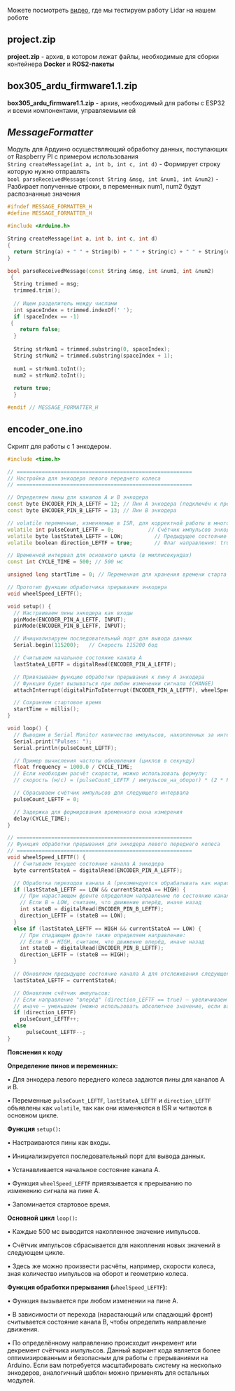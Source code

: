 Можете посмотреть [видео](https://www.youtube.com/watch?v=X2vb6u348Lo), где мы тестируем работу Lidar на нашем роботе
## __project.zip__
__project.zip__ - архив, в котором лежат файлы, необходимые для сборки контейнера __Docker__ и __ROS2-пакеты__

## box305_ardu_firmware1.1.zip
__box305_ardu_firmware1.1.zip__ - архив, необходимый для работы с ESP32 и всеми компонентами, управляемыми ей

## ___MessageFormatter___ 
Модуль для Ардуино осуществляющий обработку данных, поступающих от Raspberry PI с примером использования<br>
```String createMessage(int a, int b, int c, int d)``` - Формирует строку которую нужно отправлять<br>
```bool parseReceivedMessage(const String &msg, int &num1, int &num2)``` - Разбирает полученные строки, в переменных num1, num2 будут распознанные значения<br>

```c++
#ifndef MESSAGE_FORMATTER_H
#define MESSAGE_FORMATTER_H

#include <Arduino.h>

String createMessage(int a, int b, int c, int d)
{
  return String(a) + " " + String(b) + " " + String(c) + " " + String(d) + "\n";
}

bool parseReceivedMessage(const String &msg, int &num1, int &num2)
 {
  String trimmed = msg;
  trimmed.trim();
  
  // Ищем разделитель между числами
  int spaceIndex = trimmed.indexOf(' ');
  if (spaceIndex == -1)
 {
    return false;
  }
  
  String strNum1 = trimmed.substring(0, spaceIndex);
  String strNum2 = trimmed.substring(spaceIndex + 1);
  
  num1 = strNum1.toInt();
  num2 = strNum2.toInt();
  
  return true;
  }

#endif // MESSAGE_FORMATTER_H
```
## encoder_one.ino

Скрипт для работы с 1 энкодером.

```c++
#include <time.h>

// ========================================================
// Настройка для энкодера левого переднего колеса
// ========================================================

// Определяем пины для каналов A и B энкодера
const byte ENCODER_PIN_A_LEFTF = 12; // Пин A энкодера (подключён к прерыванию)
const byte ENCODER_PIN_B_LEFTF = 13; // Пин B энкодера

// volatile переменные, изменяемые в ISR, для корректной работы в многозадачной среде:
volatile int pulseCount_LEFTF = 0;           // Счётчик импульсов энкодера (начальное значение 0)
volatile byte lastStateA_LEFTF = LOW;          // Предыдущее состояние пина A
volatile boolean direction_LEFTF = true;       // Флаг направления: true – вперёд, false – назад

// Временной интервал для основного цикла (в миллисекундах)
const int CYCLE_TIME = 500; // 500 мс

unsigned long startTime = 0; // Переменная для хранения времени старта

// Прототип функции обработчика прерывания энкодера
void wheelSpeed_LEFTF();

void setup() {
  // Настраиваем пины энкодера как входы
  pinMode(ENCODER_PIN_A_LEFTF, INPUT);
  pinMode(ENCODER_PIN_B_LEFTF, INPUT);

  // Инициализируем последовательный порт для вывода данных
  Serial.begin(115200);   // Скорость 115200 бод

  // Считываем начальное состояние канала A
  lastStateA_LEFTF = digitalRead(ENCODER_PIN_A_LEFTF);

  // Привязываем функцию обработки прерывания к пину A энкодера
  // Функция будет вызываться при любом изменении сигнала (CHANGE)
  attachInterrupt(digitalPinToInterrupt(ENCODER_PIN_A_LEFTF), wheelSpeed_LEFTF, CHANGE);

  // Сохраняем стартовое время
  startTime = millis();
}

void loop() {
  // Выводим в Serial Monitor количество импульсов, накопленных за интервал
  Serial.print("Pulses: ");
  Serial.println(pulseCount_LEFTF);

  // Пример вычисления частоты обновления (циклов в секунду)
  float frequency = 1000.0 / CYCLE_TIME;
  // Если необходим расчёт скорости, можно использовать формулу:
  // скорость (м/с) = (pulseCount_LEFTF / импульсов_на_оборот) * (2 * PI * радиус_колеса) * frequency;

  // Сбрасываем счётчик импульсов для следующего интервала
  pulseCount_LEFTF = 0;

  // Задержка для формирования временного окна измерения
  delay(CYCLE_TIME);
}

// ========================================================
// Функция обработки прерывания для энкодера левого переднего колеса
// ========================================================
void wheelSpeed_LEFTF() {
  // Считываем текущее состояние канала A энкодера
  byte currentStateA = digitalRead(ENCODER_PIN_A_LEFTF);

  // Обработка переходов канала A (рекомендуется обрабатывать как нарастущий, так и спадающий фронт)
  if (lastStateA_LEFTF == LOW && currentStateA == HIGH) {
    // При нарастающем фронте определяем направление по состоянию канала B:
    // Если B = LOW, считаем, что движение вперёд, иначе назад
    int stateB = digitalRead(ENCODER_PIN_B_LEFTF);
    direction_LEFTF = (stateB == LOW);
  }
  else if (lastStateA_LEFTF == HIGH && currentStateA == LOW) {
    // При спадающем фронте также определяем направление:
    // Если B = HIGH, считаем, что движение вперёд, иначе назад
    int stateB = digitalRead(ENCODER_PIN_B_LEFTF);
    direction_LEFTF = (stateB == HIGH);
  }

  // Обновляем предыдущее состояние канала A для отслеживания следующего перехода
  lastStateA_LEFTF = currentStateA;

  // Обновляем счётчик импульсов:
  // Если направление "вперёд" (direction_LEFTF == true) – увеличиваем счётчик,
  // иначе – уменьшаем (можно использовать абсолютное значение, если важно только количество импульсов)
  if (direction_LEFTF)
    pulseCount_LEFTF++;
  else
      pulseCount_LEFTF--;
}
```

**Пояснения к коду**

**Определение пинов и переменных:**   

• Для энкодера левого переднего колеса задаются пины для каналов A и B. 

• Переменные `pulseCount_LEFTF`, `lastStateA_LEFTF` и `direction_LEFTF` объявлены как `volatile`, так как они изменяются в ISR и читаются в основном цикле.

**Функция**  `setup()`**:**   

• Настраиваются пины как входы. 

• Инициализируется последовательный порт для вывода данных.    

• Устанавливается начальное состояние канала A.    

• Функция `wheelSpeed_LEFTF` привязывается к прерыванию по изменению сигнала на пине A.    

• Запоминается стартовое время. 

**Основной цикл** `loop()`**:**    

• Каждые 500 мс выводится накопленное значение импульсов.    

• Счётчик импульсов сбрасывается для накопления новых значений в следующем цикле.   

• Здесь же можно произвести расчёты, например, скорости колеса, зная количество импульсов на оборот и геометрию колеса. 

**Функция обработки прерывания (**`wheelSpeed_LEFTF`**):**    

• Функция вызывается при любом изменении на пине A.    

• В зависимости от перехода (нарастающий или спадающий фронт) считывается состояние канала B, чтобы определить направление движения.    

• По определённому направлению происходит инкремент или декремент счётчика импульсов. Данный вариант кода является более оптимизированным и безопасным для работы с прерываниями на Arduino. Если вам потребуется масштабировать систему на несколько энкодеров, аналогичный шаблон можно применять для остальных модулей.
